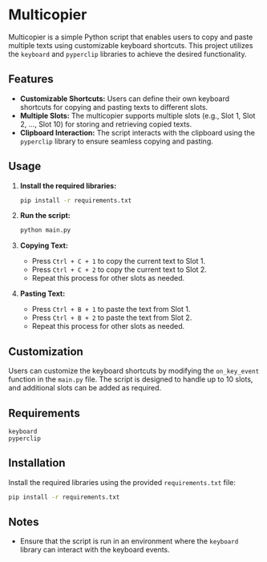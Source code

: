 # Multicopier

Multicopier is a simple Python script that enables users to copy and paste multiple texts using customizable keyboard shortcuts. This project utilizes the `keyboard` and `pyperclip` libraries to achieve the desired functionality.

## Features

- **Customizable Shortcuts:** Users can define their own keyboard shortcuts for copying and pasting texts to different slots.
- **Multiple Slots:** The multicopier supports multiple slots (e.g., Slot 1, Slot 2, ..., Slot 10) for storing and retrieving copied texts.
- **Clipboard Interaction:** The script interacts with the clipboard using the `pyperclip` library to ensure seamless copying and pasting.

## Usage

1. **Install the required libraries:**
    ```bash
    pip install -r requirements.txt
    ```

2. **Run the script:**
    ```bash
    python main.py
    ```

3. **Copying Text:**
    - Press `Ctrl + C + 1` to copy the current text to Slot 1.
    - Press `Ctrl + C + 2` to copy the current text to Slot 2.
    - Repeat this process for other slots as needed.

4. **Pasting Text:**
    - Press `Ctrl + B + 1` to paste the text from Slot 1.
    - Press `Ctrl + B + 2` to paste the text from Slot 2.
    - Repeat this process for other slots as needed.

## Customization

Users can customize the keyboard shortcuts by modifying the `on_key_event` function in the `main.py` file. The script is designed to handle up to 10 slots, and additional slots can be added as required.

## Requirements

```plaintext
keyboard
pyperclip
```

## Installation

Install the required libraries using the provided `requirements.txt` file:

```bash
pip install -r requirements.txt
```

## Notes

- Ensure that the script is run in an environment where the `keyboard` library can interact with the keyboard events.

